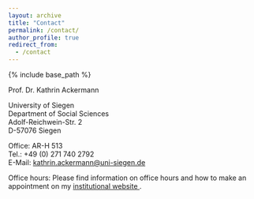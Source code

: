 ```yaml
---
layout: archive
title: "Contact"
permalink: /contact/
author_profile: true
redirect_from:
  - /contact
---
```


{% include base_path %}

Prof. Dr. Kathrin Ackermann

University of Siegen  
Department of Social Sciences  
Adolf-Reichwein-Str. 2  
D-57076 Siegen  

Office: AR-H 513  
Tel.: +49 (0) 271 740 2792  
E-Mail: <a href="mailto:kathrin.ackermann@uni-siegen.de" target="_blank" rel="noopener noreferrer">kathrin.ackermann@uni-siegen.de</a>  

Office hours: Please find information on office hours and how to make an appointment on my <a href="https://www.uni-siegen.de/phil/sozialwissenschaften/politik/mitarbeiter/ackermann_kathrin/?lang=de" target="_blank" rel="noopener noreferrer">institutional website </a>.

